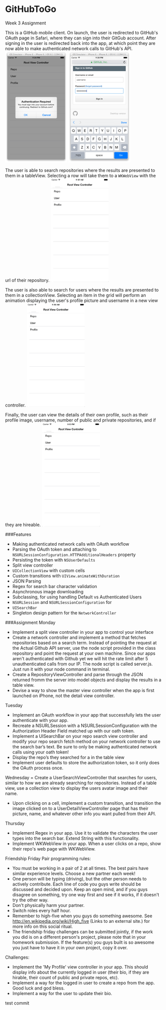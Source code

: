 GitHubToGo
==========
Week 3 Assignment

This is a GitHub mobile client. On launch, the user is redirected to GitHub's OAuth page in Safari, where they can sign into their GitGub account. After signing in the user is redirected back into the app, at which point they are now able to make authenticated network calls to GitHub's API.
![GitHub](https://github.com/jeffChavez/GitHubToGo/blob/master/githubtogo1.png)
![GitHub](https://github.com/jeffChavez/GitHubToGo/blob/master/githubtogo2.png)

The user is able to search repositories where the results are presented to them in a tableView. Selecting a row will take them to a `WKWebView` with the url of their repository. 
![GitHub](https://github.com/jeffChavez/GitHubToGo/blob/master/GitHubToGo1.gif)

The user is also able to search for users where the results are presented to them in a collectionView. Selecting an item in the grid will perform an animation displaying the user's profile picture and username in a new view controller.
![GitHub](https://github.com/jeffChavez/GitHubToGo/blob/master/githubtogo2.gif)

Finally, the user can view the details of their own profile, such as their profile image, username, number of public and private repositories, and if they are hireable.
![GitHub](https://github.com/jeffChavez/GitHubToGo/blob/master/githubtogo3.gif)

###Features
- Making authenticated network calls with OAuth workflow
- Parsing the OAuth token and attaching to `NSURLSessionConfiguration.HTTPAdditionalHeaders` property
- Persisting the token with `NSUserDefaults`
- Split view controller
- `UICollectionView` with custom cells
- Custom transitions with `UIView.animateWithDuration`
- JSON Parsing
- Regex for search bar character validation
- Asynchronous image downloading
- Subclassing, for using handling Default vs Authenticated Users
- `NSURLSession` and `NSURLSessionConfiguration` for 
- `UISearchBar`
- Singleton design pattern for the `NetworkController`

###Assignment
Monday
- Implement a split view controller in your app to control your interface
- Create a network controller and implement a method that fetches repositories based on a search term. Instead of pointing the request at the Actual Github API server, use the node script provided in the class repository and point the request at your own machine. Since our apps aren't authenticated with Github yet we will hit the rate limit after 5 unauthenticated calls from our IP. The node script is called server.js. Just run it with your node command in terminal.
- Create a RepositoryViewController and parse through the JSON returned fromm the server into model objects and display the results in a table view.
- Devise a way to show the master view controller when the app is first launched on iPhone, not the detail view controller.

Tuesday
- Implement an OAuth workflow in your app that successfully lets the user authenticate with your app.
- Recreate a NSURLSession with a NSURLSessionConfiguration with the Authorization Header Field matched up with our oath token.
- Implement a UISearchBar on your repo search view controller and modify your repo search fetch method on your network controller to use the search bar’s text. Be sure to only be making authenticated network calls using your oath token!
- Display the repo’s they searched for a in the table view
- Implement user defaults to store the authorization token, so it only does the OAuth process once.

Wednesday
= Create a UserSearchViewController that searches for users, similar to how we are already searching for repositories. Instead of a table view, use a collection view to display the users avatar image and their name.
- Upon clicking on a cell, implement a custom transition, and transition the image clicked on to a UserDetailViewController page that has their picture, name, and whatever other info you want pulled from their API.

Thursday
- Implement Regex in your app. Use it to validate the characters the user types into the search bar. Extend String with this functionality.
- Implement WKWebView in your app. When a user clicks on a repo, show their repo's web page with WKWebView.

Friendship Friday
Pair programming rules:

- You must be working in a pair of 2 at all times. The best pairs have similar experience levels. Choose a new partner each week!
- One person will be typing (driving), but the other person needs to actively contribute. Each line of code you guys write should be discussed and decided upon. Keep an open mind, and if you guys disagree on something, try one way first and see if it works, if it doesn't try the other way.
- Don't physically harm your partner.
- Switch roles every half hour.
- Remember to high-five when you guys do something awesome. See http://en.wikipedia.org/wiki/High_five (Links to an external site.) for more info on this social ritual.
- The friendship friday challenges can be submitted jointly, if the work you did is on a different person's project, please note that in your homework submission. If the feature(s) you guys built is so awesome you just have to have it in your own project, copy it over.

Challenges:
- Implement the 'My Profile' view controller in your app. This should display info about the currently logged in user (their bio, if they are hirable, their count of public and private repos, etc).
- Implement a way for the logged in user to create a repo from the app. Good luck and god bless.
- Implement a way for the user to update their bio.
 
test commit
